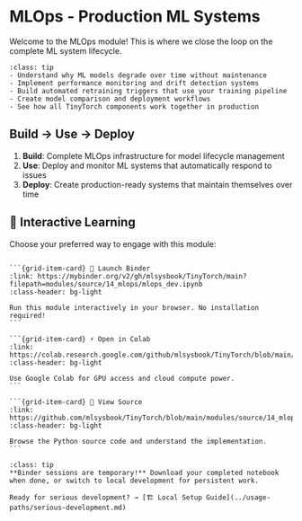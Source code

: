 # MLOps - Production ML Systems

Welcome to the MLOps module! This is where we close the loop on the complete ML system lifecycle.

```{admonition} 🎯 Learning Goals
:class: tip
- Understand why ML models degrade over time without maintenance
- Implement performance monitoring and drift detection systems
- Build automated retraining triggers that use your training pipeline
- Create model comparison and deployment workflows
- See how all TinyTorch components work together in production
```


## Build → Use → Deploy
1. **Build**: Complete MLOps infrastructure for model lifecycle management
2. **Use**: Deploy and monitor ML systems that automatically respond to issues
3. **Deploy**: Create production-ready systems that maintain themselves over time
## 🚀 Interactive Learning

Choose your preferred way to engage with this module:

````{grid} 1 2 3 3

```{grid-item-card} 🚀 Launch Binder
:link: https://mybinder.org/v2/gh/mlsysbook/TinyTorch/main?filepath=modules/source/14_mlops/mlops_dev.ipynb
:class-header: bg-light

Run this module interactively in your browser. No installation required!
```

```{grid-item-card} ⚡ Open in Colab  
:link: https://colab.research.google.com/github/mlsysbook/TinyTorch/blob/main/modules/source/14_mlops/mlops_dev.ipynb
:class-header: bg-light

Use Google Colab for GPU access and cloud compute power.
```

```{grid-item-card} 📖 View Source
:link: https://github.com/mlsysbook/TinyTorch/blob/main/modules/source/14_mlops/mlops_dev.py
:class-header: bg-light

Browse the Python source code and understand the implementation.
```

````

```{admonition} 💾 Save Your Progress
:class: tip
**Binder sessions are temporary!** Download your completed notebook when done, or switch to local development for persistent work.

Ready for serious development? → [🏗️ Local Setup Guide](../usage-paths/serious-development.md)
```

